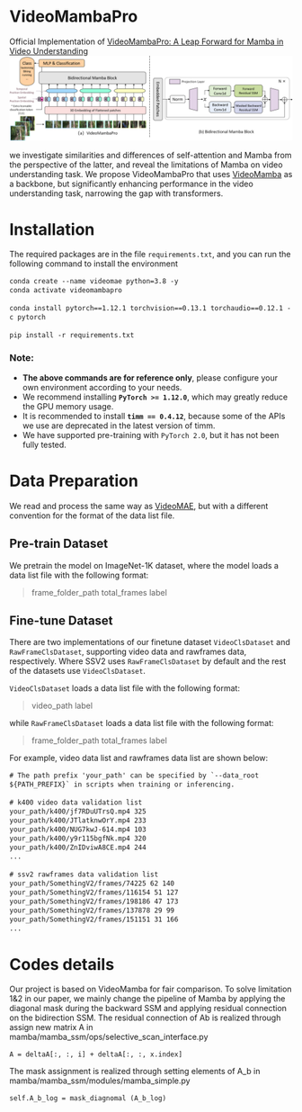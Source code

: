 # VideoMambaPro
Official Implementation of [VideoMambaPro: A Leap Forward for Mamba in Video Understanding](https://arxiv.org/abs/2406.19006)
![flowchart](fig/fig1.png)

we investigate similarities and differences of self-attention and Mamba from the perspective of the latter, and reveal the limitations of Mamba on video understanding task. We propose VideoMambaPro that uses [VideoMamba](https://github.com/OpenGVLab/VideoMamba) as a backbone, but significantly enhancing performance in the video understanding task, narrowing the gap with transformers. 
# Installation

The required packages are in the file `requirements.txt`, and you can run the following command to install the environment

```
conda create --name videomae python=3.8 -y
conda activate videomambapro

conda install pytorch==1.12.1 torchvision==0.13.1 torchaudio==0.12.1 -c pytorch

pip install -r requirements.txt
```

### Note:
- **The above commands are for reference only**, please configure your own environment according to your needs.
- We recommend installing **`PyTorch >= 1.12.0`**, which may greatly reduce the GPU memory usage.
- It is recommended to install **`timm == 0.4.12`**, because some of the APIs we use are deprecated in the latest version of timm.
- We have supported pre-training with `PyTorch 2.0`, but it has not been fully tested.


# Data Preparation
We read and process the same way as [VideoMAE](https://github.com/MCG-NJU/VideoMAE/blob/main/DATASET.md), but with a different convention for the format of the data list file. 


## Pre-train Dataset
We pretrain the model on ImageNet-1K dataset, where the model loads a data list file with the following format:
> frame_folder_path total_frames label

## Fine-tune Dataset
There are two implementations of our finetune dataset `VideoClsDataset` and `RawFrameClsDataset`, supporting video data and rawframes data, respectively. Where SSV2 uses `RawFrameClsDataset` by default and the rest of the datasets use `VideoClsDataset`.

`VideoClsDataset` loads a data list file with the following format:
> video_path label

while `RawFrameClsDataset` loads a data list file with the following format:
> frame_folder_path total_frames label

For example, video data list and rawframes data list are shown below:
```
# The path prefix 'your_path' can be specified by `--data_root ${PATH_PREFIX}` in scripts when training or inferencing.

# k400 video data validation list
your_path/k400/jf7RDuUTrsQ.mp4 325
your_path/k400/JTlatknwOrY.mp4 233
your_path/k400/NUG7kwJ-614.mp4 103
your_path/k400/y9r115bgfNk.mp4 320
your_path/k400/ZnIDviwA8CE.mp4 244
...

# ssv2 rawframes data validation list
your_path/SomethingV2/frames/74225 62 140
your_path/SomethingV2/frames/116154 51 127
your_path/SomethingV2/frames/198186 47 173
your_path/SomethingV2/frames/137878 29 99
your_path/SomethingV2/frames/151151 31 166
...
```
# Codes details
Our project is based on VideoMamba for fair comparison. To solve limitation 1&2 in our paper, we mainly change the pipeline of Mamba by applying the diagonal mask during the backward SSM and applying residual connection on the bidirection SSM.
The  residual connection of Ab is realized through assign new matrix A in mamba/mamba_ssm/ops/selective_scan_interface.py
```
A = deltaA[:, :, i] + deltaA[:, :, x.index]
```
The mask assignment is realized through setting elements of A_b in mamba/mamba_ssm/modules/mamba_simple.py
```
self.A_b_log = mask_diagnomal (A_b_log)
```
